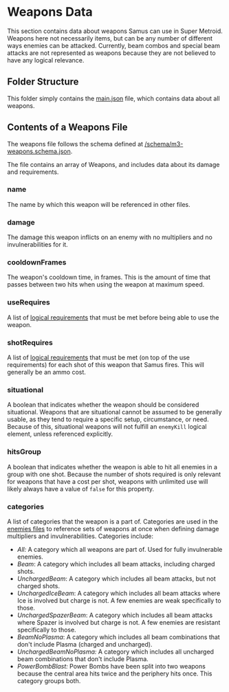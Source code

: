 # Weapons Data
This section contains data about weapons Samus can use in Super Metroid.
Weapons here not necessarily items, but can be any number of different ways enemies can be attacked.
Currently, beam combos and special beam attacks are not represented as weapons because they are not believed to have any logical relevance.

## Folder Structure
This folder simply contains the [main.json](main.json) file, which contains data about all weapons.

## Contents of a Weapons File
The weapons file follows the schema defined at [/schema/m3-weapons.schema.json](../schema/m3-weapons.schema.json).

The file contains an array of Weapons, and includes data about its damage and requirements.

### name
The name by which this weapon will be referenced in other files.

### damage
The damage this weapon inflicts on an enemy with no multipliers and no invulnerabilities for it.

### cooldownFrames
The weapon's cooldown time, in frames. This is the amount of time that passes between two hits when using the weapon at maximum speed.

### useRequires
A list of [logical requirements](../logicalRequirements.md) that must be met before being able to use the weapon.

### shotRequires
A list of [logical requirements](../logicalRequirements.md) that must be met (on top of the use requirements) for each shot of this weapon that Samus fires. This will generally be an ammo cost.

### situational
A boolean that indicates whether the weapon should be considered situational. Weapons that are situational cannot be assumed to be generally usable, as they tend to require a specific setup, circumstance, or need. Because of this, situational weapons will not fulfill an `enemyKill` logical element, unless referenced explicitly.

### hitsGroup
A boolean that indicates whether the weapon is able to hit all enemies in a group with one shot. Because the number of shots required is only relevant for weapons that have a cost per shot, weapons with unlimited use will likely always have a value of `false` for this property.

### categories
A list of categories that the weapon is a part of. Categories are used in the [enemies files](../enemies/enemies-readme.md) to reference sets of weapons at once when defining damage multipliers and invulnerabilities. Categories include:
* _All:_ A category which all weapons are part of. Used for fully invulnerable enemies.
* _Beam_: A category which includes all beam attacks, including charged shots.
* _UnchargedBeam_: A category which includes all beam attacks, but not charged shots.
* _UnchargedIceBeam_: A category which includes all beam attacks where Ice is involved but charge is not. A few enemies are weak specifically to those.
* _UnchargedSpazerBeam_: A category which includes all beam attacks where Spazer is involved but charge is not. A few enemies are resistant specifically to those.
* _BeamNoPlasma_: A category which includes all beam combinations that don't include Plasma (charged and uncharged).
* _UnchargedBeamNoPlasma:_ A category which includes all uncharged beam combinations that don't include Plasma.
* _PowerBombBlast:_ Power Bombs have been split into two weapons because the central area hits twice and the periphery hits once. This category groups both.
